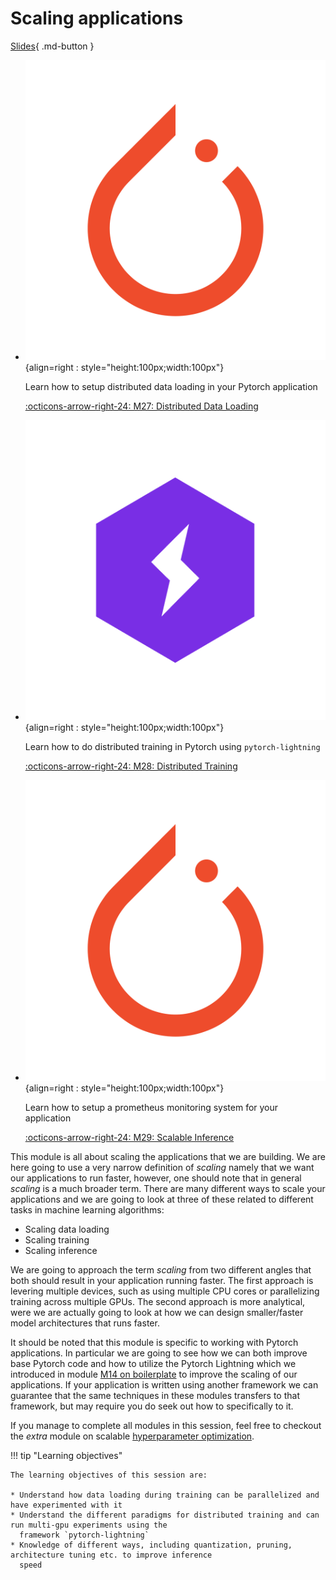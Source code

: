# Scaling applications

[Slides](../slides/ScalingApplications.pdf){ .md-button }

<div class="grid cards" markdown>

- ![](../figures/icons/pytorch.png){align=right : style="height:100px;width:100px"}

    Learn how to setup distributed data loading in your Pytorch application

    [:octicons-arrow-right-24: M27: Distributed Data Loading](data_loading.md)

- ![](../figures/icons/lightning.png){align=right : style="height:100px;width:100px"}

    Learn how to do distributed training in Pytorch using `pytorch-lightning`

    [:octicons-arrow-right-24: M28: Distributed Training](distributed_training.md)

- ![](../figures/icons/pytorch.png){align=right : style="height:100px;width:100px"}

    Learn how to setup a prometheus monitoring system for your application

    [:octicons-arrow-right-24: M29: Scalable Inference](inference.md)

</div>

This module is all about scaling the applications that we are building. We are here going to use a very narrow
definition of *scaling* namely that we want our applications to run faster, however, one should note that in general
*scaling* is a much broader term. There are many different ways to scale your applications and we are going to look at
three of these related to different tasks in machine learning algorithms:

- Scaling data loading
- Scaling training
- Scaling inference

We are going to approach the term *scaling* from two different angles that both should result in your application
running faster. The first approach is levering multiple devices, such as using multiple CPU cores or parallelizing
training across multiple GPUs. The second approach is more analytical, were we are actually going to look at how we can
design smaller/faster model architectures that runs faster.

It should be noted that this module is specific to working with Pytorch applications. In particular we are going to see
how we can both improve base Pytorch code and how to utilize the Pytorch Lightning which we introduced in module
[M14 on boilerplate](../s4_debugging_and_logging/boilerplate.md) to improve the scaling of our applications. If your
application is written using another framework we can guarantee that the same techniques in these modules transfers to
that framework, but may require you do seek out how to specifically to it.

If you manage to complete all modules in this session, feel free to checkout the *extra* module on scalable
[hyperparameter optimization](../s10_extra/hyperparameters.md).

!!! tip "Learning objectives"

    The learning objectives of this session are:

    * Understand how data loading during training can be parallelized and have experimented with it
    * Understand the different paradigms for distributed training and can run multi-gpu experiments using the
      framework `pytorch-lightning`
    * Knowledge of different ways, including quantization, pruning, architecture tuning etc. to improve inference
      speed
